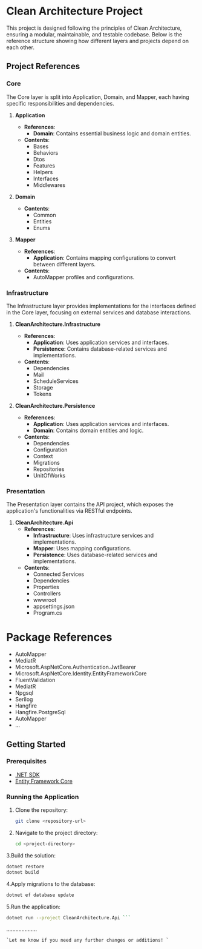 # Clean Architecture Project

This project is designed following the principles of Clean Architecture, ensuring a modular, maintainable, and testable codebase. Below is the reference structure showing how different layers and projects depend on each other.

## Project References

### Core
The Core layer is split into Application, Domain, and Mapper, each having specific responsibilities and dependencies.

1. **Application**
   - **References**: 
     - **Domain**: Contains essential business logic and domain entities.
   - **Contents**:
     - Bases
     - Behaviors
     - Dtos
     - Features
     - Helpers
     - Interfaces
     - Middlewares

2. **Domain**
   - **Contents**:
     - Common
     - Entities
     - Enums

3. **Mapper**
   - **References**:
     - **Application**: Contains mapping configurations to convert between different layers.
   - **Contents**:
     - AutoMapper profiles and configurations.

### Infrastructure
The Infrastructure layer provides implementations for the interfaces defined in the Core layer, focusing on external services and database interactions.

1. **CleanArchitecture.Infrastructure**
   - **References**:
     - **Application**: Uses application services and interfaces.
     - **Persistence**: Contains database-related services and implementations.
   - **Contents**:
     - Dependencies
     - Mail
     - ScheduleServices
     - Storage
     - Tokens

2. **CleanArchitecture.Persistence**
   - **References**:
     - **Application**: Uses application services and interfaces.
     - **Domain**: Contains domain entities and logic.
   - **Contents**:
     - Dependencies
     - Configuration
     - Context
     - Migrations
     - Repositories
     - UnitOfWorks

### Presentation
The Presentation layer contains the API project, which exposes the application's functionalities via RESTful endpoints.

1. **CleanArchitecture.Api**
   - **References**:
     - **Infrastructure**: Uses infrastructure services and implementations.
     - **Mapper**: Uses mapping configurations.
     - **Persistence**: Uses database-related services and implementations.
   - **Contents**:
     - Connected Services
     - Dependencies
     - Properties
     - Controllers
     - wwwroot
     - appsettings.json
     - Program.cs
    
# Package References

- AutoMapper
- MediatR
- Microsoft.AspNetCore.Authentication.JwtBearer
- Microsoft.AspNetCore.Identity.EntityFrameworkCore
- FluentValidation
- MediatR
- Npgsql
- Serilog
- Hangfire
- Hangfire.PostgreSql
- AutoMapper
- ...
## Getting Started

### Prerequisites
- [.NET SDK](https://dotnet.microsoft.com/download)
- [Entity Framework Core](https://docs.microsoft.com/en-us/ef/core/)


### Running the Application
1. Clone the repository:
   ```sh
   git clone <repository-url>

2. Navigate to the project directory:

   ```sh
   cd <project-directory>

3.Build the solution:

   ```sh
   dotnet restore
   dotnet build
   ```
4.Apply migrations to the database:

   ```sh
   dotnet ef database update  
   ```
5.Run the application:

   ```sh
   dotnet run --project CleanArchitecture.Api ```

   ```
   .................... 
   ```
`Let me know if you need any further changes or additions! `
